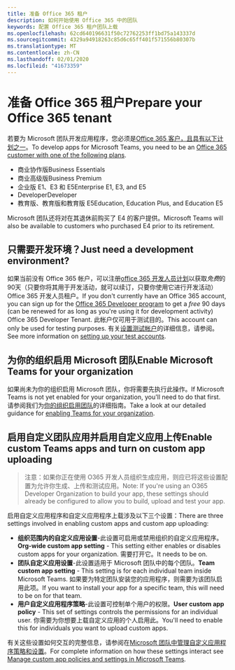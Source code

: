 ```yaml
---
title: 准备 Office 365 租户
description: 如何开始使用 Office 365 中的团队
keywords: 配置 Office 365 租户团队上载
ms.openlocfilehash: 62cd640196631f50c72762253ff1bd75a143337d
ms.sourcegitcommit: 4329a94918263c85d6c65ff401f571556b80307b
ms.translationtype: MT
ms.contentlocale: zh-CN
ms.lasthandoff: 02/01/2020
ms.locfileid: "41673359"
---
```

# <a name="prepare-your-office-365-tenant"></a><span data-ttu-id="a38e7-104">准备 Office 365 租户</span><span class="sxs-lookup"><span data-stu-id="a38e7-104">Prepare your Office 365 tenant</span></span>

<span data-ttu-id="a38e7-105">若要为 Microsoft 团队开发应用程序，您必须是[Office 365 客户，且具有以下计划之一](https://products.office.com/business/compare-more-office-365-for-business-plans)。</span><span class="sxs-lookup"><span data-stu-id="a38e7-105">To develop apps for Microsoft Teams, you need to be an [Office 365 customer with one of the following plans](https://products.office.com/business/compare-more-office-365-for-business-plans).</span></span>

* <span data-ttu-id="a38e7-106">商业协作版</span><span class="sxs-lookup"><span data-stu-id="a38e7-106">Business Essentials</span></span>
* <span data-ttu-id="a38e7-107">商业高级版</span><span class="sxs-lookup"><span data-stu-id="a38e7-107">Business Premium</span></span>
* <span data-ttu-id="a38e7-108">企业版 E1、E3 和 E5</span><span class="sxs-lookup"><span data-stu-id="a38e7-108">Enterprise E1, E3, and E5</span></span>
* <span data-ttu-id="a38e7-109">Developer</span><span class="sxs-lookup"><span data-stu-id="a38e7-109">Developer</span></span>
* <span data-ttu-id="a38e7-110">教育版、教育版和教育版 E5</span><span class="sxs-lookup"><span data-stu-id="a38e7-110">Education, Education Plus, and Education E5</span></span>

<span data-ttu-id="a38e7-111">Microsoft 团队还将对在其退休前购买了 E4 的客户提供。</span><span class="sxs-lookup"><span data-stu-id="a38e7-111">Microsoft Teams will also be available to customers who purchased E4 prior to its retirement.</span></span>

## <a name="just-need-a-development-environment"></a><span data-ttu-id="a38e7-112">只需要开发环境？</span><span class="sxs-lookup"><span data-stu-id="a38e7-112">Just need a development environment?</span></span>

<span data-ttu-id="a38e7-113">如果当前没有 Office 365 帐户，可以注册[office 365 开发人员计划](https://dev.office.com/devprogram)以获取*免费*的90天（只要你将其用于开发活动，就可以续订，只要你使用它进行开发活动） Office 365 开发人员租户。</span><span class="sxs-lookup"><span data-stu-id="a38e7-113">If you don't currently have an Office 365 account, you can sign up for the [Office 365 Developer program](https://dev.office.com/devprogram) to get a *free* 90 days (can be renewed for as long as you're using it for development activity) Office 365 Developer Tenant.</span></span> <span data-ttu-id="a38e7-114">此帐户仅可用于测试目的。</span><span class="sxs-lookup"><span data-stu-id="a38e7-114">This account can only be used for testing purposes.</span></span> <span data-ttu-id="a38e7-115">有关[设置测试帐户](https://support.office.com/article/Add-users-individually-or-in-bulk-to-Office-365-Admin-Help-1970f7d6-03b5-442f-b385-5880b9c256ec?ui=en-US&rs=en-US&ad=US)的详细信息，请参阅。</span><span class="sxs-lookup"><span data-stu-id="a38e7-115">See more information on [setting up your test accounts](https://support.office.com/article/Add-users-individually-or-in-bulk-to-Office-365-Admin-Help-1970f7d6-03b5-442f-b385-5880b9c256ec?ui=en-US&rs=en-US&ad=US).</span></span>

## <a name="enable-microsoft-teams-for-your-organization"></a><span data-ttu-id="a38e7-116">为你的组织启用 Microsoft 团队</span><span class="sxs-lookup"><span data-stu-id="a38e7-116">Enable Microsoft Teams for your organization</span></span>

<span data-ttu-id="a38e7-117">如果尚未为你的组织启用 Microsoft 团队，你将需要先执行此操作。</span><span class="sxs-lookup"><span data-stu-id="a38e7-117">If Microsoft Teams is not yet enabled for your organization, you'll need to do that first.</span></span> <span data-ttu-id="a38e7-118">请参阅我们为[你的组织启用团队](/microsoftteams/how-to-roll-out-teams)的详细指南。</span><span class="sxs-lookup"><span data-stu-id="a38e7-118">Take a look at our detailed guidance for [enabling Teams for your organization](/microsoftteams/how-to-roll-out-teams).</span></span>

## <a name="enable-custom-teams-apps-and-turn-on-custom-app-uploading"></a><span data-ttu-id="a38e7-119">启用自定义团队应用并启用自定义应用上传</span><span class="sxs-lookup"><span data-stu-id="a38e7-119">Enable custom Teams apps and turn on custom app uploading</span></span>

> <span data-ttu-id="a38e7-120">注意：如果你正在使用 O365 开发人员组织生成应用，则应已将这些设置配置为允许你生成、上传和测试应用。</span><span class="sxs-lookup"><span data-stu-id="a38e7-120">Note: If you're using an O365 Developer Organization to build your app, these settings should already be configured to allow you to build, upload and test your app.</span></span>

<span data-ttu-id="a38e7-121">启用自定义应用程序和自定义应用程序上载涉及以下三个设置：</span><span class="sxs-lookup"><span data-stu-id="a38e7-121">There are three settings involved in enabling custom apps and custom app uploading:</span></span>

* <span data-ttu-id="a38e7-122">**组织范围内的自定义应用设置**-此设置可启用或禁用组织的自定义应用程序。</span><span class="sxs-lookup"><span data-stu-id="a38e7-122">**Org-wide custom app setting** - This setting either enables or disables custom apps for your organization.</span></span> <span data-ttu-id="a38e7-123">需要打开它。</span><span class="sxs-lookup"><span data-stu-id="a38e7-123">It needs to be on.</span></span> 
* <span data-ttu-id="a38e7-124">**团队自定义应用设置**-此设置适用于 Microsoft 团队中的每个团队。</span><span class="sxs-lookup"><span data-stu-id="a38e7-124">**Team custom app setting** - This setting is for each individual team inside Microsoft Teams.</span></span> <span data-ttu-id="a38e7-125">如果要为特定团队安装您的应用程序，则需要为该团队启用此项。</span><span class="sxs-lookup"><span data-stu-id="a38e7-125">If you want to install your app for a specific team, this will need to be on for that team.</span></span>
* <span data-ttu-id="a38e7-126">**用户自定义应用程序策略**-此设置可控制单个用户的权限。</span><span class="sxs-lookup"><span data-stu-id="a38e7-126">**User custom app policy** - This set of settings controls the permissions for an individual user.</span></span> <span data-ttu-id="a38e7-127">你需要为你想要上载自定义应用的个人启用此。</span><span class="sxs-lookup"><span data-stu-id="a38e7-127">You'll need to enable this for individuals you want to upload custom apps.</span></span>

<span data-ttu-id="a38e7-128">有关这些设置如何交互的完整信息，请参阅在[Microsoft 团队中管理自定义应用程序策略和设置](/MicrosoftTeams/teams-custom-app-policies-and-settings)。</span><span class="sxs-lookup"><span data-stu-id="a38e7-128">For complete information on how these settings interact see [Manage custom app policies and settings in Microsoft Teams](/MicrosoftTeams/teams-custom-app-policies-and-settings).</span></span>
